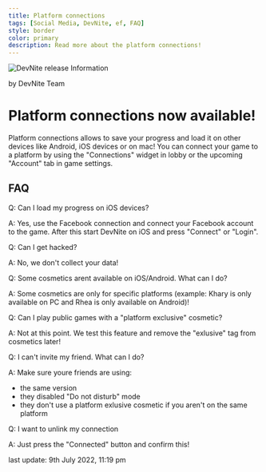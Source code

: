```yaml
---
title: Platform connections
tags: [Social Media, DevNite, ef, FAQ]
style: border
color: primary
description: Read more about the platform connections!
---
```


![DevNite release Information](https://cdn2.unrealengine.com/Fortnite%2Fblog%2Fhosting-a-private-match%2F12BR_Competitive_Evergreen_NewsHeader-1920x1080-b5b127c8e41010d113f1c003f9a3302e1eca1b95.jpg)

by DevNite Team

# Platform connections now available!

Platform connections allows to save your progress and load it on other devices like Android, iOS devices or on mac!
You can connect your game to a platform by using the "Connections" widget in lobby or the upcoming "Account" tab in game settings.

## FAQ

Q: Can I load my progress on iOS devices?

A: Yes, use the Facebook connection and connect your Facebook account to the game. After this start DevNite on iOS and press "Connect" or "Login".


Q: Can I get hacked?

A: No, we don't collect your data!


Q: Some cosmetics arent available on iOS/Android. What can I do?

A: Some cosmetics are only for specific platforms (example: Khary is only available on PC and Rhea is only available on Android)!


Q: Can I play public games with a "platform exclusive" cosmetic?

A: Not at this point. We test this feature and remove the "exlusive" tag from cosmetics later!


Q: I can't invite my friend. What can I do?

A: Make sure youre friends are using:
- the same version
- they disabled "Do not disturb" mode
- they don't use a platform exlusive cosmetic if you aren't on the same platform


Q: I want to unlink my connection

A: Just press the "Connected" button and confirm this!





last update: 9th July 2022, 11:19 pm

